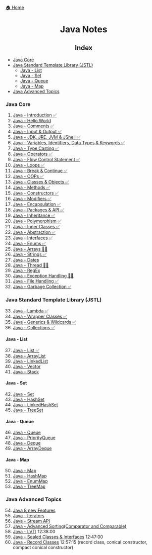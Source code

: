 [🏠 Home](../../README.md)

<h1 style="text-align: center">Java Notes</h1>

<h2 style="text-align: center">Index</h2>

- [Java Core](#java-core)
- [Java Standard Template Library (JSTL)](#java-standard-template-library-jstl)
	- [Java - List](#java---list)
	- [Java - Set](#java---set)
	- [Java - Queue](#java---queue)
	- [Java - Map](#java---map)
- [Java Advanced Topics](#java-advanced-topics)


### Java Core
1. [Java - Introduction ✅](./notes/1.%20Java%20-%20Introduction.md)
2. [Java - Hello World](./notes/2.%20Java%20-%20Hello%20World.md)
3. [Java - Comments ✅](./notes/3.%20Java%20-%20Comments.md)
4. [Java - Input & Output ✅](./notes/4.%20Java%20-%20Input%20&%20Output.md)
5. [Java - JDK, JRE, JVM & JShell ✅](./notes/5.%20Java%20-%20JDK,%20JRE,%20JVM%20&%20Jshell.md)
6. [Java - Variables, Identifiers, Data Types & Keywords ✅](./notes/6.%20Java%20-%20Variables%20&%20Datatypes.md)
7. [Java - Type Casting ✅](./notes/7.%20Java%20-%20Type%20Casting.md)
8. [Java - Operators ✅](./notes/8.%20Java%20-%20Operators.md)
9. [Java - Flow Control Statement ✅](./notes/9.%20Java%20-%20Flow%20Control%20Statements.md)
10. [Java - Loops ✅](./notes/10.%20Java%20-%20Loops.md)
11. [Java - Break & Continue ✅](./notes/11.%20Java%20-%20Break%20&%20Continue.md)
12. [Java - OOPs ✅](./notes/12.%20Java%20-%20OOPs.md)
13. [Java - Classes & Objects ✅](./notes/13.%20Java%20-%20Classe%20&%20Objects.md)
14. [Java - Methods ✅](./notes/14.%20Java%20-%20Methods.md)
15. [Java - Constructors ✅](./notes/15.%20Java%20-%20Constructors.md)
16. [Java - Modifiers ✅](./notes/16.%20Java%20-%20Modifiers.md)
17. [Java - Encapsulation ✅](./notes/17.%20Java%20-%20Encapsulation.md)
18. [Java - Packages & API ✅](./notes/18.%20Java%20-%20Packages%20&%20API.md)
19. [Java - Inheritance ✅](./notes/19.%20Java%20-%20Inheritance.md)
20. [Java - Polymorphism ✅](./notes/20.%20Java%20-%20Polymorphism.md)
21. [Java - Inner Classes ✅](./notes/21.%20Java%20-%20Inner%20Classes.md)
22. [Java - Abstraction ✅](./notes/22.%20Java%20-%20Abstraction.md)
23. [Java - Interfaces ✅](./notes/23.%20Java%20-%20Interfaces.md)
24. [Java - Enums ✅](./notes/24.%20Java%20-%20Enums.md)
25. [Java - Arrays 👨‍💻](./notes/25.%20Java%20-%20Arrays.md)
26. [Java - Strings ✅](./notes/26.%20Java%20-%20Strings.md)
27. [Java - Dates]()
28. [Java - Thread 👨‍💻](./notes/28.%20Java%20-%20Thread.md)
29. [Java - RegEx]()
30. [Java - Exception Handling 👨‍💻](./notes/30.%20Java%20-%20Exception%20Handling.md)
31. [Java - File Handling ✅](./notes/31.%20Java%20-%20File%20Handling.md)
32. [Java - Garbage Collection ✅](./notes/32.%20Java%20-%20Garbage%20Collection.md)

### Java Standard Template Library (JSTL)

33. [Java - Lambda ✅](./notes/33.%20Java%20-%20Lambda.md)
34. [Java - Wrapper Classes ✅](./notes/34.%20Java%20-%20Wrapper%20Classes.md)
35. [Java - Generics & Wildcards ✅](./notes/35.%20Java%20-%20Generics%20&%20Wildcards.md)
36. [Java - Collections ✅](./notes/36.%20Java%20-%20Collections.md)

#### Java - List

37. [Java - List ✅](./notes/37.%20Java%20-%20List.md)
38. [Java - ArrayList]()
39. [Java - LinkedList]()
40. [Java - Vector]()
41. [Java - Stack]()

#### Java - Set
42. [Java - Set]()
43. [Java - HashSet]()
44. [Java - LinkedHashSet]()
45. [Java - TreeSet]()

#### Java - Queue
46. [Java - Queue]()
47. [Java - PriorityQueue]()
48. [Java - Deque]()
49. [Java - ArrayDeque]()

#### Java - Map
50. [Java - Map]()
51. [Java - HashMap]()
52. [Java - EnumMap]()
53. [Java - TreeMap]()

### Java Advanced Topics
54. [Java 8 new Features](./notes/54.%20Java%208%20New%20Features.md)
55. [Java - Iterators]()
56. [Java - Stream API]()
57. [Java - Advanced Sorting(Comparator and Comparable)]()
58. [Java - LVTI]() 12:38:00
59. [Java - Sealed Classes & Interfaces]() 12:47:00
60. [Java - Record Classes]() 12:57:15 (record class, conical constructor, compact conical constructor)